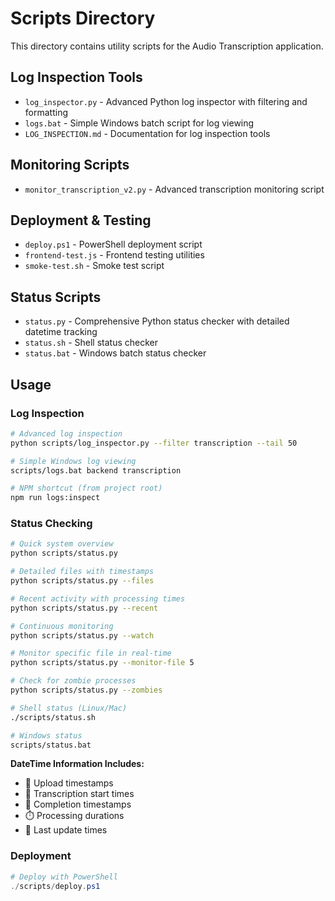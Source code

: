# Scripts Directory

This directory contains utility scripts for the Audio Transcription application.

## Log Inspection Tools

- `log_inspector.py` - Advanced Python log inspector with filtering and formatting
- `logs.bat` - Simple Windows batch script for log viewing
- `LOG_INSPECTION.md` - Documentation for log inspection tools

## Monitoring Scripts

- `monitor_transcription_v2.py` - Advanced transcription monitoring script

## Deployment & Testing

- `deploy.ps1` - PowerShell deployment script
- `frontend-test.js` - Frontend testing utilities
- `smoke-test.sh` - Smoke test script

## Status Scripts

- `status.py` - Comprehensive Python status checker with detailed datetime tracking
- `status.sh` - Shell status checker  
- `status.bat` - Windows batch status checker

## Usage

### Log Inspection
```bash
# Advanced log inspection
python scripts/log_inspector.py --filter transcription --tail 50

# Simple Windows log viewing
scripts/logs.bat backend transcription

# NPM shortcut (from project root)
npm run logs:inspect
```

### Status Checking
```bash
# Quick system overview
python scripts/status.py

# Detailed files with timestamps
python scripts/status.py --files

# Recent activity with processing times
python scripts/status.py --recent

# Continuous monitoring
python scripts/status.py --watch

# Monitor specific file in real-time
python scripts/status.py --monitor-file 5

# Check for zombie processes
python scripts/status.py --zombies

# Shell status (Linux/Mac)
./scripts/status.sh

# Windows status
scripts/status.bat
```

**DateTime Information Includes:**
- 📅 Upload timestamps
- 🚀 Transcription start times
- 🏁 Completion timestamps  
- ⏱️ Processing durations
- 🔄 Last update times

### Deployment
```powershell
# Deploy with PowerShell
./scripts/deploy.ps1
```